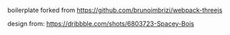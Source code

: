 boilerplate forked from https://github.com/brunoimbrizi/webpack-threejs

design from:  https://dribbble.com/shots/6803723-Spacey-Bois